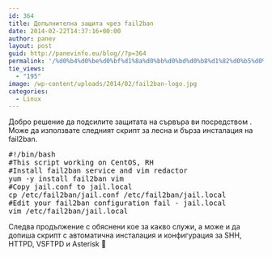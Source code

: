 ```yaml
---
id: 364
title: Допълнителна защита чрез fail2ban
date: 2014-02-22T14:37:16+00:00
author: panev
layout: post
guid: http://panevinfo.eu/blog//?p=364
permalink: '/%d0%b4%d0%be%d0%bf%d1%8a%d0%bb%d0%bd%d0%b8%d1%82%d0%b5%d0%bb%d0%bd%d0%b0-%d0%b7%d0%b0%d1%89%d0%b8%d1%82%d0%b0-%d1%87%d1%80%d0%b5%d0%b7-fail2ban.html'
tie_views:
  - "195"
image: /wp-content/uploads/2014/02/fail2ban-logo.jpg
categories:
  - Linux
---
```

Добро решение да подсилите защитата на сървъра ви посредством .  
Може да използвате следният скрипт за лесна и бърза инсталация на fail2ban.

<pre>#!/bin/bash
#This script working on CentOS, RH
#Install fail2ban service and vim redactor
yum -y install fail2ban vim
#Copy jail.conf to jail.local
cp /etc/fail2ban/jail.conf /etc/fail2ban/jail.local
#Edit your fail2ban configuration fail - jail.local
vim /etc/fail2ban/jail.local
</pre>

Следва продължение с обяснени кое за какво служи, а може и да допиша скрипт с автоматична инсталация и конфигурация за SHH, HTTPD, VSFTPD и Asterisk 🙂